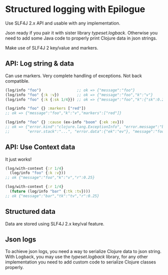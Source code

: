 # Structured logging with Epilogue

Use SLF4J 2.x API and usable with any implementation.

Json ready if you pair it with sister library _typeset.logback_. Otherwise
you need to add some Java code to properly print Clojure data in json strings.

Make use of SLF4J 2 key/value and markers.

## API: Log string & data

Can use markers. Very complete handling of exceptions. Not back compatible.

```clojure
(log/info "foo")                ;; ok => {"message":"foo"}
(log/info "foo" {:k :v})        ;; ok => {"message":"foo","k":"v"}
(log/info "foo" {:k {:sk 1/4}}) ;; ok => {"message":"foo","k":{"sk":0.25}}

(log/info "foo" {} :markers ["red"])
;; ok => {"message":"foo","k":"v","markers":["red"]}

(log/info "foo" {} :cause (ex-info "boom" {:ek :ev}))
;; ok => {"error.kind":"clojure.lang.ExceptionInfo", "error.message":"boom",
;;        "error.stack":"...", "error.data":{"ek":"ev"}, "message":"foo"}
```

## API: Use Context data

It just works!

```clojure
(log/with-context {:r 1/4}
  (log/info "foo" {:k :v}))
;; ok {"message":"foo","k":"v","r":0.25}

(log/with-context {:r 1/4}
  (future (log/info "bar" {:tk :tv})))
;; ok {"message":"bar","tk":"tv","r":0.25}
```

## Structured data

Data are stored using SLF4J 2.x key/val feature.

## Json logs

To achieve json logs, you need a way to serialize Clojure data to
json string. With Logback, you may use the _typeset.logback_ library, for any
other implementation you need to add custom code to serialize Clojure
classes properly.
